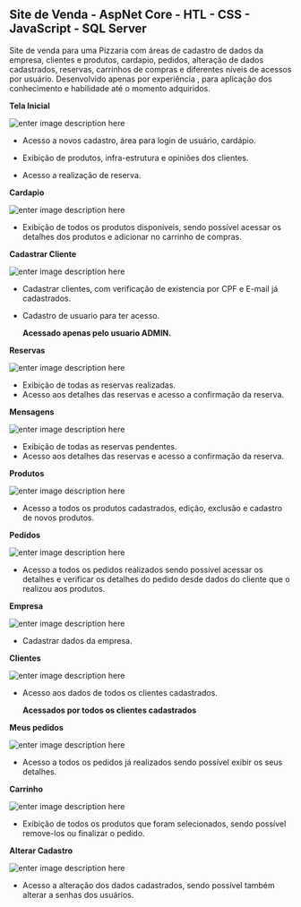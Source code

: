 ## Site de Venda - AspNet Core - HTL - CSS - JavaScript - SQL Server

Site de venda para uma Pizzaria com áreas de cadastro de dados da empresa, clientes e produtos,  cardapio, pedidos, alteração de dados cadastrados, reservas, carrinhos de compras e diferentes níveis de acessos por usuário. Desenvolvido apenas por experiência , para aplicação dos conhecimento e habilidade até o momento adquiridos.

**Tela Inicial**

![enter image description here](https://media1.giphy.com/media/wQQyGjTlAcS4fZ08dV/giphy.gif)

 - Acesso a novos cadastro, área para login de usuário, cardápio.  
   
 - Exibição de produtos, infra-estrutura e opiniões dos clientes.
     
 - Acesso a realização de reserva.


**Cardapio**

![enter image description here](https://media0.giphy.com/media/BUDJqCgggdGhIlyBNp/giphy.gif)

 - Exibição de todos os produtos disponíveis, sendo possível acessar os
   detalhes dos produtos e adicionar no carrinho de compras.

**Cadastrar Cliente**

![enter image description here](https://media1.giphy.com/media/DgwBaRCyTZAvatSOSR/giphy.gif)

 - Cadastrar clientes, com verificação de existencia por CPF e E-mail já cadastrados.
 - Cadastro de usuario para ter acesso.

   **Acessado apenas pelo usuario ADMIN.**

**Reservas** 

![enter image description here](https://media0.giphy.com/media/oN7K7GqD8GVd43zGLz/giphy.gif)

 - Exibição de todas as reservas realizadas.
 - Acesso aos detalhes das reservas e acesso a confirmação da reserva.


**Mensagens**

![enter image description here](https://media1.giphy.com/media/1FfaVEqTKZ5SsNFt3o/giphy.gif)
 - Exibição de todas as reservas pendentes.
 - Acesso aos detalhes das reservas e acesso a confirmação da reserva.



**Produtos** 

![enter image description here](https://media1.giphy.com/media/9HQWNZCgBM0VhqYUzW/giphy.gif)

 - Acesso a todos os produtos cadastrados, edição, exclusão e cadastro
   de novos produtos.

**Pedidos**

![enter image description here](https://media4.giphy.com/media/8XyIhEag4KFyvlFGeo/giphy.gif)

 - Acesso a todos os pedidos realizados sendo possível acessar os   detalhes e verificar os detalhes do pedido desde dados do cliente que o realizou aos produtos.

**Empresa**

![enter image description here](https://media2.giphy.com/media/91158Was320xDzx0bV/giphy.gif)

 - Cadastrar dados da empresa.

**Clientes** 

![enter image description here](https://media2.giphy.com/media/bQN52u3gwo91rvz1Le/giphy.gif)

 - Acesso aos dados de todos os clientes cadastrados.




    **Acessados por todos os clientes cadastrados**

**Meus pedidos** 

![enter image description here](https://media1.giphy.com/media/RGEYvPEbVVG10hpCFr/giphy.gif)

 - Acesso a todos os pedidos já realizados sendo possível exibir os seus
   detalhes.

**Carrinho** 

![enter image description here](https://media0.giphy.com/media/vywl9IROL4QtgWQYV7/giphy.gif)

 - Exibição de todos os produtos que foram selecionados, sendo possível   remove-los ou finalizar o pedido.

**Alterar Cadastro**

![enter image description here](https://media4.giphy.com/media/TQTeooIsMFt7bD7JjE/giphy.gif)

 - Acesso a alteração dos dados cadastrados, sendo possível também
   alterar a senhas dos usuários.



